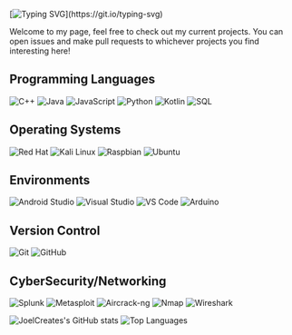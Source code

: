 [![Typing SVG](https://readme-typing-svg.demolab.com?font=Fira+Code&weight=700&size=50&pause=1000&color=0064F7&center=true&random=false&width=800&height=100&lines=Hey+there!%F0%9F%91%8B;My+name+is+Joel!;Nice+to+meet+you!)](https://git.io/typing-svg)

Welcome to my page, feel free to check out my current projects. You can open issues and make pull requests to whichever projects you find interesting here!
<!--
Here are some ideas to get you started:

- 🔭 I’m currently working on ...
- 🌱 I’m currently learning ...
- 👯 I’m looking to collaborate on ...
- 🤔 I’m looking for help with ...
- 💬 Ask me about ...
- 📫 How to reach me: ...
- ⚡ Fun fact: ...
-->
## Programming Languages

![C++](https://img.shields.io/badge/-C++-00599C?style=flat-square&logo=cplusplus)
![Java](https://img.shields.io/badge/-Java-007396?style=flat-square&logo=java)
![JavaScript](https://img.shields.io/badge/-JavaScript-black?style=flat-square&logo=javascript)
![Python](https://img.shields.io/badge/-Python-3776AB?style=flat-square&logo=Python)
![Kotlin](https://img.shields.io/badge/-Kotlin-7F52FF?style=flat-square&logo=kotlin)
![SQL](https://img.shields.io/badge/SQL-4479A1?style=flat-square&logo=MySQL&logoColor=white)


## Operating Systems
![Red Hat](https://img.shields.io/badge/-Red%20Hat-EE0000?style=flat-square&logo=redhat)
![Kali Linux](https://img.shields.io/badge/-Kali%20Linux-557C94?style=flat-square&logo=kali-linux)
![Raspbian](https://img.shields.io/badge/-Raspbian-A22846?style=flat-square&logo=raspberry-pi)
![Ubuntu](https://img.shields.io/badge/-Ubuntu-E95420?style=flat-square&logo=ubuntu)


## Environments 
![Android Studio](https://img.shields.io/badge/-Android%20Studio-3DDC84?style=flat-square&logo=android-studio)
![Visual Studio](https://img.shields.io/badge/-Visual%20Studio-5C2D91?style=flat-square&logo=visual-studio)
![VS Code](https://img.shields.io/badge/-VS%20Code-007ACC?style=flat-square&logo=visual-studio-code)
![Arduino](https://img.shields.io/badge/-Arduino-00979D?style=flat-square&logo=arduino)

## Version Control
![Git](https://img.shields.io/badge/-Git-black?style=flat-square&logo=git)
![GitHub](https://img.shields.io/badge/-GitHub-181717?style=flat-square&logo=github)

## CyberSecurity/Networking
![Splunk](https://img.shields.io/badge/-Splunk-000000?style=flat-square&logo=splunk)
![Metasploit](https://img.shields.io/badge/-Metasploit-000000?style=flat-square&logo=metasploit)
![Aircrack-ng](https://img.shields.io/badge/Aircrack--ng-1.6-blue)
![Nmap](https://img.shields.io/badge/Nmap-000000?style=flat-square&logo=Nmap&logoColor=white)
![Wireshark](https://img.shields.io/badge/Wireshark-1679A7?style=flat-square&logo=wireshark&logoColor=white)


![JoelCreates's GitHub stats](https://github-readme-stats.vercel.app/api?username=JoelCreates&show_icons=true)
![Top Languages](https://github-readme-stats.vercel.app/api/top-langs/?username=JoelCreates&layout=compact)
